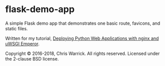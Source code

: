 # flask-demo-app
A simple Flask demo app that demonstrates one basic route, favicons, and static files.

Written for my tutorial, [Deploying Python Web Applications with nginx and uWSGI Emperor][tut].

Copyright © 2016-2018, Chris Warrick.  All rights reserved.
Licensed under the 2-clause BSD license.

[tut]: https://go.chriswarrick.com/pyweb
